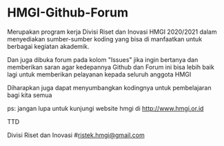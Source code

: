 # HMGI-Github-Forum


Merupakan program kerja Divisi Riset dan Inovasi HMGI 2020/2021 dalam menyediakan sumber-sumber koding yang bisa di manfaatkan untuk berbagai kegiatan akademik.

Dan juga dibuka forum pada kolom "Issues" jika ingin bertanya dan memberikan saran agar kedepannya Github dan Forum ini bisa lebih baik lagi untuk memberikan pelayanan kepada seluruh anggota HMGI

Diharapkan juga dapat menyumbangkan kodingnya untuk pembelajaran bagi kita semua

ps: jangan lupa untuk kunjungi website hmgi di http://www.hmgi.or.id

TTD


Divisi Riset dan Inovasi
#ristek.hmgi@gmail.com
